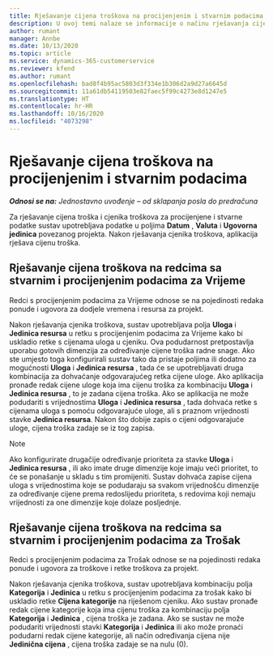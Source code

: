 ```yaml
---
title: Rješavanje cijena troškova na procijenjenim i stvarnim podacima
description: U ovoj temi nalaze se informacije o načinu rješavanja cijena troškova na procijenjenim i stvarnim podacima.
author: rumant
manager: Annbe
ms.date: 10/13/2020
ms.topic: article
ms.service: dynamics-365-customerservice
ms.reviewer: kfend
ms.author: rumant
ms.openlocfilehash: bad8f4b95ac5803d3f334e1b306d2a9d27a6645d
ms.sourcegitcommit: 11a61db54119503e82faec5f99c4273e8d1247e5
ms.translationtype: HT
ms.contentlocale: hr-HR
ms.lasthandoff: 10/16/2020
ms.locfileid: "4073298"
---
```

# <a name="resolving-cost-prices-on-estimates-and-actuals"></a>Rješavanje cijena troškova na procijenjenim i stvarnim podacima

_**Odnosi se na:** Jednostavno uvođenje – od sklapanja posla do predračuna_

Za rješavanje cijena troška i cjenika troškova za procijenjene i stvarne podatke sustav upotrebljava podatke u poljima **Datum** , **Valuta** i **Ugovorna jedinica** povezanog projekta. Nakon rješavanja cjenika troškova, aplikacija rješava cijenu troška.

## <a name="resolving-cost-rates-on-actual-and-estimate-lines-for-time"></a>Rješavanje cijena troškova na redcima sa stvarnim i procijenjenim podacima za Vrijeme

Redci s procijenjenim podacima za Vrijeme odnose se na pojedinosti redaka ponude i ugovora za dodjele vremena i resursa za projekt.

Nakon rješavanja cjenika troškova, sustav upotrebljava polja **Uloga** i **Jedinica resursa** u retku s procijenjenim podacima za Vrijeme kako bi uskladio retke s cijenama uloga u cjeniku. Ova podudarnost pretpostavlja uporabu gotovih dimenzija za određivanje cijene troška radne snage. Ako ste umjesto toga konfigurirali sustav tako da pristaje poljima ili dodatno za mogućnosti **Uloga** i **Jedinica resursa** , tada će se upotrebljavati druga kombinacija za dohvaćanje odgovarajućeg retka cijene uloge. Ako aplikacija pronađe redak cijene uloge koja ima cijenu troška za kombinaciju **Uloga** i **Jedinica resursa** , to je zadana cijena troška. Ako se aplikacija ne može podudariti s vrijednostima **Uloga** i **Jedinica resursa** , tada dohvaća retke s cijenama uloga s pomoću odgovarajuće uloge, ali s praznom vrijednosti stavke **Jedinica resursa**. Nakon što dobije zapis o cijeni odgovarajuće uloge, cijena troška zadaje se iz tog zapisa. 

> [!NOTE]
> Ako konfigurirate drugačije određivanje prioriteta za stavke **Uloga** i **Jedinica resursa** , ili ako imate druge dimenzije koje imaju veći prioritet, to će se ponašanje u skladu s tim promijeniti. Sustav dohvaća zapise cijena uloga s vrijednostima koje se podudaraju sa svakom vrijednošću dimenzije za određivanje cijene prema redoslijedu prioriteta, s redovima koji nemaju vrijednosti za one dimenzije koje dolaze posljednje.

## <a name="resolving-cost-rates-on-actual-and-estimate-lines-for-expense"></a>Rješavanje cijena troškova na redcima sa stvarnim i procijenjenim podacima za Trošak

Redci s procijenjenim podacima za Trošak odnose se na pojedinosti redaka ponude i ugovora za troškove i retke troškova za projekt.

Nakon rješavanja cjenika troškova, sustav upotrebljava kombinaciju polja **Kategorija** i **Jedinica** u retku s procijenjenim podacima za trošak kako bi uskladio retke **Cijena kategorije** na riješenom cjeniku. Ako sustav pronađe redak cijene kategorije koja ima cijenu troška za kombinaciju polja **Kategorija** i **Jedinica** , cijena troška je zadana. Ako se sustav ne može podudariti vrijednosti stavki **Kategorija** i **Jedinica** ili ako može pronaći podudarni redak cijene kategorije, ali način određivanja cijena nije **Jedinična cijena** , cijena troška zadaje se na nulu (0).
